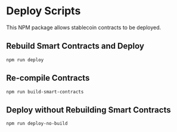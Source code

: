 # Deploy Scripts

This NPM package allows stablecoin contracts to be deployed.

## Rebuild Smart Contracts and Deploy 
```
npm run deploy
```

## Re-compile Contracts
```
npm run build-smart-contracts
```

## Deploy without Rebuilding Smart Contracts
```
npm run deploy-no-build
```

